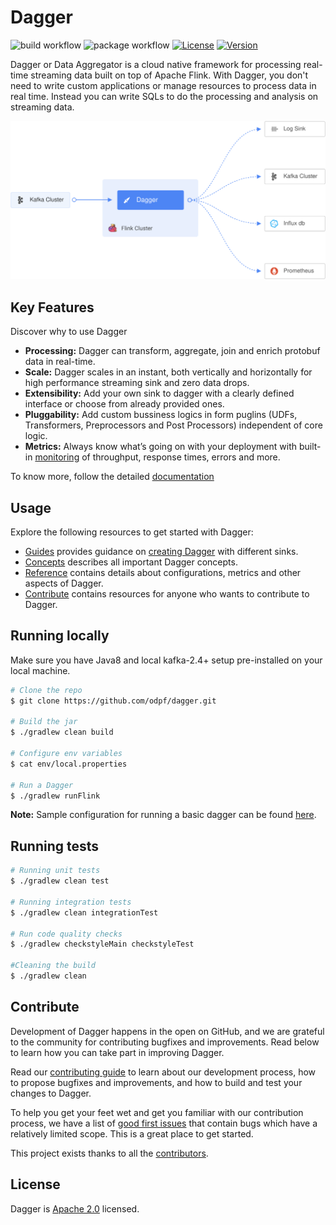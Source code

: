 # Dagger
![build workflow](https://github.com/odpf/dagger/actions/workflows/build.yml/badge.svg)
![package workflow](https://github.com/odpf/dagger/actions/workflows/package.yml/badge.svg)
[![License](https://img.shields.io/badge/License-Apache%202.0-blue.svg?logo=apache)](LICENSE)
[![Version](https://img.shields.io/github/v/release/odpf/dagger?logo=semantic-release)](Version)

Dagger or Data Aggregator is a cloud native framework for processing real-time streaming data built on top of Apache Flink. With Dagger, you don't need to write custom applications or manage resources to process data in real time.
Instead you can write SQLs to do the processing and analysis on streaming data.

<p align="center"><img src="./docs/assets/overview.svg" /></p>

## Key Features
Discover why to use Dagger

* **Processing:** Dagger can transform, aggregate, join and enrich protobuf data in real-time.
* **Scale:** Dagger scales in an instant, both vertically and horizontally for high performance streaming sink and zero data drops.
* **Extensibility:** Add your own sink to dagger with a clearly defined interface or choose from already provided ones.
* **Pluggability:** Add custom bussiness logics in form puglins \(UDFs, Transformers, Preprocessors and Post Processors\) independent of core logic. 
* **Metrics:** Always know what’s going on with your deployment with built-in [monitoring](./docs/assets/dagger-grafana-dashboard.json) of throughput, response times, errors and more.

To know more, follow the detailed [documentation](docs)

## Usage

Explore the following resources to get started with Dagger:

* [Guides](docs/guides) provides guidance on [creating Dagger](docs/guides/overview.md) with different sinks.
* [Concepts](docs/concepts) describes all important Dagger concepts.
* [Reference](docs/reference) contains details about configurations, metrics and other aspects of Dagger.
* [Contribute](docs/contribute/contribution.md) contains resources for anyone who wants to contribute to Dagger.

## Running locally
Make sure you have Java8 and local kafka-2.4+ setup pre-installed on your local machine.
```sh
# Clone the repo
$ git clone https://github.com/odpf/dagger.git  

# Build the jar
$ ./gradlew clean build 

# Configure env variables
$ cat env/local.properties

# Run a Dagger
$ ./gradlew runFlink
```
**Note:** Sample configuration for running a basic dagger can be found [here](/docs/reference/configuration.md).

## Running tests 
```sh
# Running unit tests
$ ./gradlew clean test

# Running integration tests
$ ./gradlew clean integrationTest

# Run code quality checks
$ ./gradlew checkstyleMain checkstyleTest

#Cleaning the build
$ ./gradlew clean
```

## Contribute

Development of Dagger happens in the open on GitHub, and we are grateful to the community for contributing bugfixes and improvements. Read below to learn how you can take part in improving Dagger.

Read our [contributing guide](docs/contribute/contribution.md) to learn about our development process, how to propose bugfixes and improvements, and how to build and test your changes to Dagger.

To help you get your feet wet and get you familiar with our contribution process, we have a list of [good first issues](https://github.com/odpf/dagger/labels/good%20first%20issue) that contain bugs which have a relatively limited scope. This is a great place to get started.

This project exists thanks to all the [contributors](https://github.com/odpf/dagger/graphs/contributors).

## License
Dagger is [Apache 2.0](LICENSE) licensed.